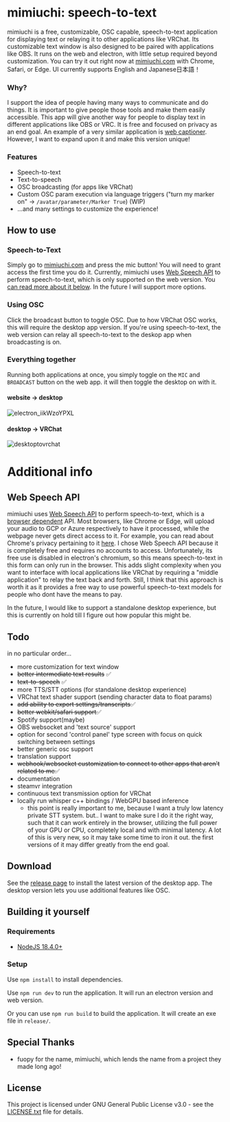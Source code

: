
# mimiuchi: speech-to-text

mimiuchi is a free, customizable, OSC capable, speech-to-text application for displaying text or relaying it to other applications like VRChat. Its customizable text window is also designed to be paired with applications like OBS. It runs on the web and electron, with little setup required beyond customization. You can try it out right now at [mimiuchi.com](https://mimiuchi.com/) with Chrome, Safari, or Edge. UI currently supports English and Japanese日本語！

### Why?

I support the idea of people having many ways to communicate and do things. It is important to give people those tools and make them easily accessible. This app will give another way for people to display text in different applications like OBS or VRC. It is free and focused on privacy as an end goal. An example of a very similar application is [web captioner](https://webcaptioner.com/). However, I want to expand upon it and make this version unique!

### Features

- Speech-to-text
- Text-to-speech
- OSC broadcasting (for apps like VRChat)
- Custom OSC param execution via language triggers ("turn my marker on" -> `/avatar/parameter/Marker True`) (WIP)
- ...and many settings to customize the experience!

## How to use

### Speech-to-Text

Simply go to [mimiuchi.com](https://mimiuchi.com/) and press the mic button! You will need to grant access the first time you do it. Currently, mimiuchi uses [Web Speech API](https://developer.mozilla.org/en-US/docs/Web/API/Web_Speech_API) to perform speech-to-text, which is only supported on the web version. You [can read more about it below](#web-speech-api). In the future I will support more options.

### Using OSC

Click the broadcast button to toggle OSC. Due to how VRChat OSC works, this will require the desktop app version. If you're using speech-to-text, the web version can relay all speech-to-text to the deskop app when broadcasting is on.

### Everything together

Running both applications at once, you simply toggle on the `MIC` and `BROADCAST` button on the web app. it will then toggle the desktop on with it.

#### website -> desktop

![electron_iikWzoYPXL](https://user-images.githubusercontent.com/9059594/226288125-b09fcf3e-6a98-41e3-a84d-f382845e3a22.gif)

#### desktop -> VRChat

![desktoptovrchat](https://user-images.githubusercontent.com/9059594/226288753-1232f6e4-08db-4dd7-a28f-f5506b9f7668.gif)

# Additional info

## Web Speech API

mimiuchi uses [Web Speech API](https://developer.mozilla.org/en-US/docs/Web/API/Web_Speech_API) to perform speech-to-text, which is a [browser dependent](https://developer.mozilla.org/en-US/docs/Web/API/Web_Speech_API#browser_compatibility) API. Most browsers, like Chrome or Edge, will upload your audio to GCP or Azure respectively to have it processed, while the webpage never gets direct access to it. For example, you can read about Chrome's privacy pertaining to it [here](https://www.google.com/chrome/privacy/whitepaper.html#speech). I chose Web Speech API because it is completely free and requires no accounts to access. Unfortunately, its free use is disabled in electron's chromium, so this means speech-to-text in this form can only run in the browser. This adds slight complexity when you want to interface with local applications like VRChat by requiring a "middle application" to relay the text back and forth. Still, I think that this approach is worth it as it provides a free way to use powerful speech-to-text models for people who dont have the means to pay.

In the future, I would like to support a standalone desktop experience, but this is currently on hold till I figure out how popular this might be.

## Todo

in no particular order...

- more customization for text window
- ~~better intermediate text results~~ ✅
- ~~text-to-speech~~ ✅
- more TTS/STT options (for standalone desktop experience)
- VRChat text shader support (sending character data to float params)
- ~~add ability to export settings/transcripts~~✅
- ~~better webkit/safari support~~✅
- Spotify support(maybe)
- OBS websocket and 'text source' support
- option for second 'control panel' type screen with focus on quick switching between settings
- better generic osc support
- translation support
- ~~webhook/websocket customization to connect to other apps that aren't related to me~~✅
- documentation
- steamvr integration
- continuous text transmission option for VRChat
- locally run whisper c++ bindings / WebGPU based inference
  - this point is really important to me, because I want a truly low latency private STT system. but.. I want to make sure I do it the right way, such that it can work entirely in the browser, utilizing the full power of your GPU or CPU, completely local and with minimal latency. A lot of this is very new, so it may take some time to iron it out. the first versions of it may differ greatly from the end goal.

## Download

See the [release page](https://github.com/naeruru/mimiuchi/releases) to install the latest version of the desktop app. The desktop version lets you use additional features like OSC.

## Building it yourself

### Requirements

- [NodeJS 18.4.0+](https://nodejs.org/en/)

### Setup

Use `npm install` to install dependencies.

Use `npm run dev` to run the application. It will run an electron version and web version.

Or you can use `npm run build` to build the application. It will create an exe file in `release/`.

## Special Thanks

- fuopy for the name, mimiuchi, which lends the name from a project they made long ago!

## License

This project is licensed under GNU General Public License v3.0 - see the [LICENSE.txt](LICENSE.txt) file for details.
